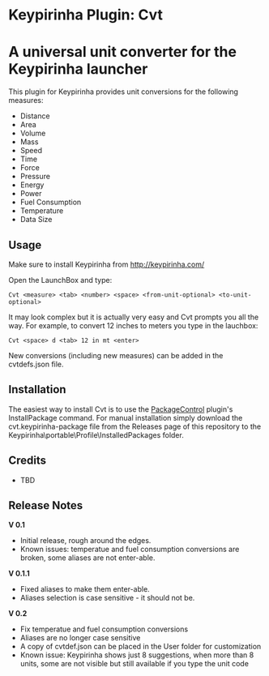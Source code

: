 Keypirinha Plugin: Cvt
=========
# A universal unit converter for the Keypirinha launcher

This plugin for Keypirinha provides unit conversions for the following measures:

* Distance
* Area
* Volume
* Mass
* Speed
* Time
* Force
* Pressure
* Energy
* Power
* Fuel Consumption
* Temperature
* Data Size

## Usage ##
Make sure to install Keypirinha from http://keypirinha.com/

Open the LaunchBox and type:
```
Cvt <measure> <tab> <number> <space> <from-unit-optional> <to-unit-optional>
```

It may look complex but it is actually very easy and Cvt prompts you all the way. For example, to convert 12 inches to meters you type in the lauchbox:

```
Cvt <space> d <tab> 12 in mt <enter>
```

New conversions (including new measures) can be added in the cvtdefs.json file.

## Installation ##

The easiest way to install Cvt is to use the [PackageControl](https://github.com/ueffel/Keypirinha-PackageControl) plugin's InstallPackage command. For manual installation simply download the cvt.keypirinha-package file from the Releases page of this repository to the Keypirinha\portable\Profile\InstalledPackages folder.

## Credits ##

* TBD

## Release Notes ##

**V 0.1**
- Initial release, rough around the edges.
- Known issues: temperatue and fuel consumption conversions are broken, some aliases are not enter-able.

**V 0.1.1**
- Fixed aliases to make them enter-able.
- Aliases selection is case sensitive - it should not be.

**V 0.2**
- Fix temperatue and fuel consumption conversions
- Aliases are no longer case sensitive
- A copy of cvtdef.json can be placed in the User folder for customization
- Known issue: Keypirinha shows just 8 suggestions, when more than 8 units, some are not visible but still available if you type the unit code

